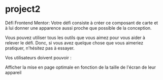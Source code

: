 # project2
Défi Frontend Mentor:
Votre défi consiste à créer ce composant de carte et à lui donner une apparence aussi proche que possible de la conception.

Vous pouvez utiliser tous les outils que vous aimez pour vous aider à relever le défi. Donc, si vous avez quelque chose que vous aimeriez pratiquer, n'hésitez pas à essayer.

Vos utilisateurs doivent pouvoir :

Afficher la mise en page optimale en fonction de la taille de l'écran de leur appareil
